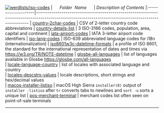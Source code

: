 [![werdlists/iso-codes](https://img.shields.io/badge/werdlists-iso-codes-purple/.svg?logo=github&style=popout&longCache=true)](# "werdlists/iso-codes")
|&nbsp;&nbsp;&nbsp;&nbsp;&nbsp;&nbsp;_Folder&nbsp;&nbsp;Name_&nbsp;&nbsp;&nbsp;&nbsp;&nbsp;&nbsp;| _Description of Contents_
|:--------------------|--------------------------------------------------------------------------------------------------------------------------------------------------------
| [country-2char-codes](country-2char-codes.csv) |  CSV of 2-letter country code abbreviations 
| [country-details-list](country-details-list.txt) |  3 ISO-3166 codes, population, area, capital and continent 
| [iata-airport-codes](iata-airport-codes.txt) |  IATA 3-letter airport code identifiers 
| [iso-lang-codes](iso-lang-codes.txt) |  ISO-639 abbreviated language codes for i18n (internationalization) 
| [iso8601w3c-datetime-formats](iso8601w3c-datetime-formats.txt) | a profile of ISO 8601, the standard for the international representation of dates and times via <https://w3.org/TR/NOTE-datetime>
| [glosbe-all-languages](glosbe-all-languages.txt) | list of languages available in Glosbe <https://glosbe.com/all-languages>  
| [locale-language-country](locale-language-country.txt) | list of locales with associated language and country  
| [locales-descstrs-values](locales-descstrs-values.csv) | locale descriptions, short strings and hex/decimal values  
| [macos-installer-listiso](macos-installer-listiso.txt) | macOS High Sierra `installer(8)` output of `installer -listiso` after `tr` converts tabs to newlines and `sort -u` sorts a unique list
| [pos-merchant-terminal](pos-merchant-terminal.txt) |  merchant codes list often seen on point-of-sale terminals 

* * *


